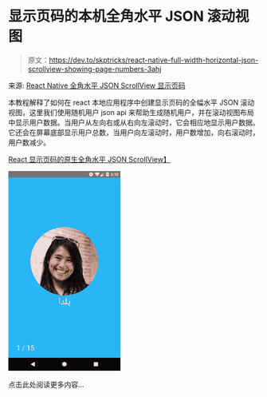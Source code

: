 # 显示页码的本机全角水平 JSON 滚动视图

> 原文：<https://dev.to/skptricks/react-native-full-width-horizontal-json-scrollview-showing-page-numbers-3ahj>

来源: [React Native 全角水平 JSON ScrollView 显示页码](https://www.skptricks.com/2019/06/react-native-full-width-horizontal-json-scrollview-showing-page-number.html)

本教程解释了如何在 react 本地应用程序中创建显示页码的全幅水平 JSON 滚动视图，这里我们使用随机用户 json api 来帮助生成随机用户，并在滚动视图布局中显示用户数据。当用户从左向右或从右向左滚动时，它会相应地显示用户数据。它还会在屏幕底部显示用户总数，当用户向左滚动时，用户数增加，向右滚动时，用户数减少。

[React 显示页码的原生全角水平 JSON ScrollView】](https://www.skptricks.com/2019/06/react-native-full-width-horizontal-json-scrollview-showing-page-number.html)

[![](img/e4d906123dc1163cc855cd43213ec248.png)](https://res.cloudinary.com/practicaldev/image/fetch/s--KYhfl9tp--/c_limit%2Cf_auto%2Cfl_progressive%2Cq_auto%2Cw_880/https://1.bp.blogspot.com/-fpiQDIez1HI/XPJzdRPAv3I/AAAAAAAAC48/q5I3hAPOHIEmnXt8G9E5xlXCyorX3l-8wCLcBGAs/s400/react-native-full-width-horizontal-json-scrollview-showing-page-number.png)

点击此处阅读更多内容...